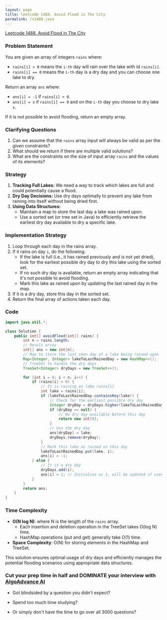 ```yaml
---
layout: page
title: leetcode 1488. Avoid Flood in The City
permalink: /s1488-java
---
```

[Leetcode 1488. Avoid Flood in The City](https://algoadvance.github.io/algoadvance/l1488)
### Problem Statement

You are given an array of integers `rains` where:
- `rains[i] > 0` means the `i-th` day will rain over the lake with id `rains[i]`.
- `rains[i] == 0` means the `i-th` day is a dry day and you can choose one lake to dry.

Return an array `ans` where:
- `ans[i] = -1` if `rains[i] > 0`.
- `ans[i] = x` if `rains[i] == 0` and on the `i-th` day you choose to dry lake `x`.

If it is not possible to avoid flooding, return an empty array.

### Clarifying Questions

1. Can we assume that the `rains` array input will always be valid as per the given constraints?
2. What should we return if there are multiple valid solutions?
3. What are the constraints on the size of input array `rains` and the values of its elements?

### Strategy

1. **Tracking Full Lakes:** We need a way to track which lakes are full and could potentially cause a flood.
2. **Dry Day Decisions:** Use dry days optimally to prevent any lake from raining into itself without being dried first.
3. **Using Data Structures:**
   - Maintain a map to store the last day a lake was rained upon.
   - Use a sorted set (or tree set in Java) to efficiently retrieve the earliest dry day available to dry a specific lake.

### Implementation Strategy

1. Loop through each day in the rains array.
2. If it rains on day `i`, do the following:
   - If the lake is full (i.e., it has rained previously and is not yet dried), look for the earliest possible dry day to dry this lake using the sorted set.
   - If no such dry day is available, return an empty array indicating that it's not possible to avoid flooding.
   - Mark this lake as rained upon by updating the last rained day in the map.
3. If it is a dry day, store this day in the sorted set.
4. Return the final array of actions taken each day.

### Code

```java
import java.util.*;

class Solution {
    public int[] avoidFlood(int[] rains) {
        int n = rains.length;
        // Result array
        int[] ans = new int[n];
        // Map to store the last seen day of a lake being rained upon
        Map<Integer, Integer> lakeToLastRainedDay = new HashMap<>();
        // TreeSet to handle the dry days
        TreeSet<Integer> dryDays = new TreeSet<>();

        for (int i = 0; i < n; i++) {
            if (rains[i] > 0) {
                // It is raining on lake rains[i]
                int lake = rains[i];
                if (lakeToLastRainedDay.containsKey(lake)) {
                    // Check for the earliest possible dry day
                    Integer dryDay = dryDays.higher(lakeToLastRainedDay.get(lake));
                    if (dryDay == null) {
                        // No dry day available before this day
                        return new int[0];
                    }
                    // Use the dry day
                    ans[dryDay] = lake;
                    dryDays.remove(dryDay);
                }
                // Mark this lake as rained on this day
                lakeToLastRainedDay.put(lake, i);
                ans[i] = -1;
            } else {
                // It is a dry day
                dryDays.add(i);
                ans[i] = 1; // Initialize as 1, will be updated if used
            }
        }
        return ans;
    }
}
```

### Time Complexity

- **O(N log N)**: where N is the length of the `rains` array.
  - Each insertion and deletion operation in the TreeSet takes O(log N) time.
  - HashMap operations (put and get) generally take O(1) time.
- **Space Complexity**: O(N) for storing elements in the HashMap and TreeSet.

This solution ensures optimal usage of dry days and efficiently manages the potential flooding scenarios using appropriate data structures.


### Cut your prep time in half and DOMINATE your interview with [AlgoAdvance AI](https://algoAdvance.com)

- Got blindsided by a question you didn't expect?

- Spend too much time studying?

- Or simply don't have the time to go over all 3000 questions?

